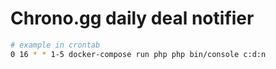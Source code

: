 # Chrono.gg daily deal notifier

```bash
# example in crontab
0 16 * * 1-5 docker-compose run php php bin/console c:d:n
```